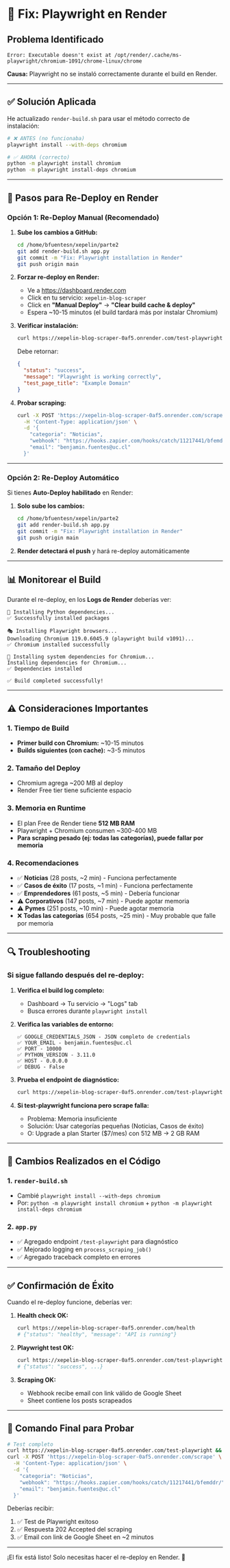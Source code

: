 # 🔧 Fix: Playwright en Render

## Problema Identificado

```
Error: Executable doesn't exist at /opt/render/.cache/ms-playwright/chromium-1091/chrome-linux/chrome
```

**Causa:** Playwright no se instaló correctamente durante el build en Render.

---

## ✅ Solución Aplicada

He actualizado `render-build.sh` para usar el método correcto de instalación:

```bash
# ❌ ANTES (no funcionaba)
playwright install --with-deps chromium

# ✅ AHORA (correcto)
python -m playwright install chromium
python -m playwright install-deps chromium
```

---

## 🚀 Pasos para Re-Deploy en Render

### Opción 1: Re-Deploy Manual (Recomendado)

1. **Sube los cambios a GitHub:**
   ```bash
   cd /home/bfuentesn/xepelin/parte2
   git add render-build.sh app.py
   git commit -m "Fix: Playwright installation in Render"
   git push origin main
   ```

2. **Forzar re-deploy en Render:**
   - Ve a https://dashboard.render.com
   - Click en tu servicio: `xepelin-blog-scraper`
   - Click en **"Manual Deploy"** → **"Clear build cache & deploy"**
   - Espera ~10-15 minutos (el build tardará más por instalar Chromium)

3. **Verificar instalación:**
   ```bash
   curl https://xepelin-blog-scraper-0af5.onrender.com/test-playwright
   ```
   
   Debe retornar:
   ```json
   {
     "status": "success",
     "message": "Playwright is working correctly",
     "test_page_title": "Example Domain"
   }
   ```

4. **Probar scraping:**
   ```bash
   curl -X POST 'https://xepelin-blog-scraper-0af5.onrender.com/scrape' \
     -H 'Content-Type: application/json' \
     -d '{
       "categoria": "Noticias",
       "webhook": "https://hooks.zapier.com/hooks/catch/11217441/bfemddr/",
       "email": "benjamin.fuentes@uc.cl"
     }'
   ```

---

### Opción 2: Re-Deploy Automático

Si tienes **Auto-Deploy habilitado** en Render:

1. **Solo sube los cambios:**
   ```bash
   cd /home/bfuentesn/xepelin/parte2
   git add render-build.sh app.py
   git commit -m "Fix: Playwright installation in Render"
   git push origin main
   ```

2. **Render detectará el push** y hará re-deploy automáticamente

---

## 📊 Monitorear el Build

Durante el re-deploy, en los **Logs de Render** deberías ver:

```
🔧 Installing Python dependencies...
✅ Successfully installed packages

🎭 Installing Playwright browsers...
Downloading Chromium 119.0.6045.9 (playwright build v1091)...
✅ Chromium installed successfully

🔧 Installing system dependencies for Chromium...
Installing dependencies for Chromium...
✅ Dependencies installed

✅ Build completed successfully!
```

---

## ⚠️ Consideraciones Importantes

### 1. Tiempo de Build
- **Primer build con Chromium:** ~10-15 minutos
- **Builds siguientes (con cache):** ~3-5 minutos

### 2. Tamaño del Deploy
- Chromium agrega ~200 MB al deploy
- Render Free tier tiene suficiente espacio

### 3. Memoria en Runtime
- El plan Free de Render tiene **512 MB RAM**
- Playwright + Chromium consumen ~300-400 MB
- **Para scraping pesado (ej: todas las categorías), puede fallar por memoria**

### 4. Recomendaciones
- ✅ **Noticias** (28 posts, ~2 min) - Funciona perfectamente
- ✅ **Casos de éxito** (17 posts, ~1 min) - Funciona perfectamente
- ✅ **Emprendedores** (61 posts, ~5 min) - Debería funcionar
- ⚠️ **Corporativos** (147 posts, ~7 min) - Puede agotar memoria
- ⚠️ **Pymes** (251 posts, ~10 min) - Puede agotar memoria
- ❌ **Todas las categorías** (654 posts, ~25 min) - Muy probable que falle por memoria

---

## 🔍 Troubleshooting

### Si sigue fallando después del re-deploy:

1. **Verifica el build log completo:**
   - Dashboard → Tu servicio → "Logs" tab
   - Busca errores durante `playwright install`

2. **Verifica las variables de entorno:**
   ```
   ✅ GOOGLE_CREDENTIALS_JSON - JSON completo de credentials
   ✅ YOUR_EMAIL - benjamin.fuentes@uc.cl
   ✅ PORT - 10000
   ✅ PYTHON_VERSION - 3.11.0
   ✅ HOST - 0.0.0.0
   ✅ DEBUG - False
   ```

3. **Prueba el endpoint de diagnóstico:**
   ```bash
   curl https://xepelin-blog-scraper-0af5.onrender.com/test-playwright
   ```

4. **Si test-playwright funciona pero scrape falla:**
   - Problema: Memoria insuficiente
   - Solución: Usar categorías pequeñas (Noticias, Casos de éxito)
   - O: Upgrade a plan Starter ($7/mes) con 512 MB → 2 GB RAM

---

## 📝 Cambios Realizados en el Código

### 1. `render-build.sh`
- Cambié `playwright install --with-deps chromium`
- Por: `python -m playwright install chromium` + `python -m playwright install-deps chromium`

### 2. `app.py`
- ✅ Agregado endpoint `/test-playwright` para diagnóstico
- ✅ Mejorado logging en `process_scraping_job()`
- ✅ Agregado traceback completo en errores

---

## ✅ Confirmación de Éxito

Cuando el re-deploy funcione, deberías ver:

1. **Health check OK:**
   ```bash
   curl https://xepelin-blog-scraper-0af5.onrender.com/health
   # {"status": "healthy", "message": "API is running"}
   ```

2. **Playwright test OK:**
   ```bash
   curl https://xepelin-blog-scraper-0af5.onrender.com/test-playwright
   # {"status": "success", ...}
   ```

3. **Scraping OK:**
   - Webhook recibe email con link válido de Google Sheet
   - Sheet contiene los posts scrapeados

---

## 🎯 Comando Final para Probar

```bash
# Test completo
curl https://xepelin-blog-scraper-0af5.onrender.com/test-playwright && \
curl -X POST 'https://xepelin-blog-scraper-0af5.onrender.com/scrape' \
  -H 'Content-Type: application/json' \
  -d '{
    "categoria": "Noticias",
    "webhook": "https://hooks.zapier.com/hooks/catch/11217441/bfemddr/",
    "email": "benjamin.fuentes@uc.cl"
  }'
```

Deberías recibir:
1. ✅ Test de Playwright exitoso
2. ✅ Respuesta 202 Accepted del scraping
3. ✅ Email con link de Google Sheet en ~2 minutos

---

¡El fix está listo! Solo necesitas hacer el re-deploy en Render. 🚀
